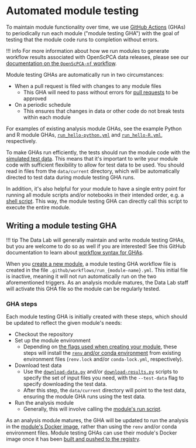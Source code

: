 # Automated module testing

To maintain module functionality over time, we use [GitHub Actions](https://docs.github.com/en/actions) (GHAs) to periodically run each module ("module testing GHA") with the goal of testing that the module code runs to completion without errors.

!!! info
    For more information about how we run modules to generate workflow results associated with OpenScPCA data releases, please see our [documentation on the `OpenScPCA-nf` workflow](../openscpca-nf/index.md).

Module testing GHAs are automatically run in two circumstances:

- When a pull request is filed with changes to any module files
    - This GHA will need to pass without errors for [pull requests](../../contributing-to-analyses/pr-review-and-merge/index.md) to be approved
- On a periodic schedule
    - This ensures that changes in data or other code do not break tests within each module

For examples of existing analysis module GHAs, see the example Python and R module GHAs, [`run_hello-python.yml`](https://github.com/AlexsLemonade/OpenScPCA-analysis/blob/main/.github/workflows/run_hello-python.yml) and [`run_hello-R.yml`](https://github.com/AlexsLemonade/OpenScPCA-analysis/blob/main/.github/workflows/run_hello-R.yml), respectively.

To make GHAs run efficiently, the tests should run the module code with the [simulated test data](../../getting-started/accessing-resources/getting-access-to-data.md#accessing-test-data).
This means that it's important to write your module code with sufficient flexibility to allow for test data to be used.
You should read in files from the `data/current` directory, which will be automatically directed to test data during module testing GHA runs.

In addition, it's also helpful for your module to have a single entry point for running all module scripts and/or notebooks in their intended order, e.g. a [shell script](../../contributing-to-analyses/analysis-modules/running-a-module.md).
This way, the module testing GHA can directly call this script to execute the entire module.


## Writing a module testing GHA

!!! tip
    The Data Lab will generally maintain and write module testing GHAs, but you are welcome to do so as well if you are interested!
    See this GitHub documentation to learn about [workflow syntax for GHAs](https://docs.github.com/en/actions/using-workflows/workflow-syntax-for-github-actions).

When you [create a new module](../../contributing-to-analyses/analysis-modules/creating-a-module.md), a module testing GHA workflow file is created in the file `.github/workflows/run_{module-name}.yml`.
This initial file is inactive, meaning it will not run automatically run on the two aforementioned triggers.
As an analysis module matures, the Data Lab staff will activate this GHA file so the module can be regularly tested.

### GHA steps

Each module testing GHA is initially created with these steps, which should be updated to reflect the given module's needs:

- Checkout the repository
- Set up the module environment
    - Depending on [the flags used when creating your module](../../contributing-to-analyses/analysis-modules/creating-a-module.md#module-creation-script-flags), these steps will install the [`renv` and/or conda environment](../managing-software/index.md) from existing environment files (`renv.lock` and/or `conda-lock.yml`, respectively).
- Download test data
    - Use the [`download-data.py`](../../getting-started/accessing-resources/getting-access-to-data.md#using-the-download-data-script) and/or [`download-results.py`](../../getting-started/accessing-resources/getting-access-to-data.md#accessing-scpca-module-results) scripts to specify the set of input files you need, with the `--test-data` flag to specify downloading the test data.
    - After this step, the `data/current` directory will point to the test data, ensuring the module GHA runs using the test data.
- Run the analysis module
    - Generally, this will involve calling the [module's run script](../../contributing-to-analyses/analysis-modules/running-a-module.md).

As an analysis module matures, the GHA will be updated to run the analysis in the [module's Docker image](../docker/docker-images.md), rather than using the `renv` and/or conda environment files.
Module testing GHAs can use their module's Docker image once it has been [built and pushed to the registry](./build-docker-gha.md).